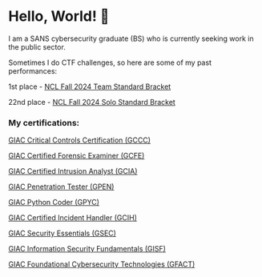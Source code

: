 # Hello, World! 👋

I am a SANS cybersecurity graduate (BS) who is currently seeking work in the public sector. 

Sometimes I do CTF challenges, so here are some of my past performances:

1st place - [NCL Fall 2024 Team Standard Bracket](https://cyberskyline.com/report/02UBGQH38H3E)

22nd place - [NCL Fall 2024 Solo Standard Bracket](https://cyberskyline.com/report/3FCQ51HVEVFE)

### My certifications:
[GIAC Critical Controls Certification (GCCC)](https://www.credly.com/badges/acfb6c9c-ca91-47e5-800b-baa80e09666e)

[GIAC Certified Forensic Examiner (GCFE)](https://www.credly.com/badges/326ad7d8-bd07-4ca1-8cc8-e2663016297a)

[GIAC Certified Intrusion Analyst (GCIA)](https://www.credly.com/badges/bf838c5a-03ec-4856-addd-04b81e5cc0a8)

[GIAC Penetration Tester (GPEN)](https://www.credly.com/badges/dc2629dd-cee6-4362-9502-b85badbcafb4)

[GIAC Python Coder (GPYC)](https://www.credly.com/badges/3d25b026-f3b2-4c0e-8f99-0ea89fc9c922)

[GIAC Certified Incident Handler (GCIH)](https://www.credly.com/badges/192523b8-0871-48f2-bf03-5931ae4dcfc5)

[GIAC Security Essentials (GSEC)](https://www.credly.com/badges/438ec7ad-de16-499e-81af-3d6d6d7ee7fa)

[GIAC Information Security Fundamentals (GISF)](https://www.credly.com/badges/83e75cec-9eab-431e-9e06-a3b6cf5690eb)

[GIAC Foundational Cybersecurity Technologies (GFACT)](https://www.credly.com/badges/2c13f3ee-16e7-48b2-aa37-49b630e5a0bc)
